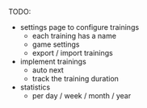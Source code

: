 TODO:

- settings page to configure trainings
  - each training has a name
  - game settings
  - export / import trainings
- implement trainings
  - auto next
  - track the training duration
- statistics
  - per day / week / month / year
